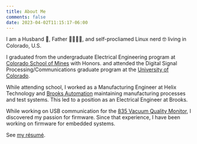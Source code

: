 ```yaml
---
title: About Me
comments: false
date: 2023-04-02T11:15:17-06:00
---
```


<!-- ## Bio -->
I am a Husband :ring:, Father :family_man_woman_girl_girl:, and self-procliamed
Linux nerd :nerd_face: living in Colorado, U.S.

I graduated from the undergraduate Electrical Engineering program at
[Colorado School of Mines](https://www.mines.edu) with Honors. and attended the
Digital Signal Processing/Communications graduate program at the
[University of Colorado](https://colorado.edu).

While attending school, I worked as a Manufacturing Engineer at Helix Technology
and [Brooks Automation](https://brooks.com) maintaining manufacturing processes 
and test systems. This led to a position as an Electrical Engineer at Brooks.

While working on USB communication for the 
[835 Vacuum Quality Monitor](https://www.mks.com/f/835-vacuum-quality-monitor),
I discovered my passion for firmware. Since that experience, I have been
working on firmware for embedded systems.

See [my résumé](https://rxresu.me/wesley.graba/base).

